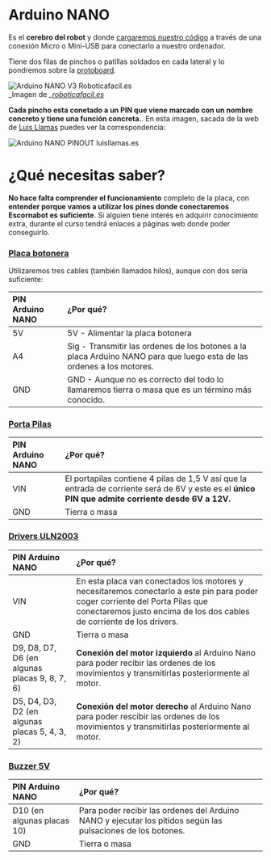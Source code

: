 # Arduino NANO

Es el **cerebro del  robot** y donde [cargaremos nuestro código](/instalacion-de-la-programacion.md) a través de una conexión Micro o Mini-USB para conectarlo a nuestro ordenador.

Tiene dos filas de pinchos o patillas soldados en cada lateral y lo pondremos sobre la [protoboard](/chapter1/protoboard-170-puntos.md).

![Arduino NANO V3 Roboticafacil.es](https://roboticafacil.es/wp-content/uploads/2017/04/Arduino-Nano-V3-2-e1492726589312.jpg)  
_Imagen de _[_roboticafacil.es_](https://roboticafacil.es/)

**Cada pincho esta conetado a un PIN que viene marcado con un nombre concreto y tiene una función concreta.**. En esta imagen, sacada de la web de [Luis Llamas](https://www.luisllamas.es) puedes ver la correspondencia:

![Arduino NANO PINOUT luisllamas.es](https://www.luisllamas.es/wp-content/uploads/2015/11/aduino-pinout-nano.png)

# ¿Qué necesitas saber?

**No hace falta comprender el funcionamiento** completo de la placa, con **entender porque vamos a utilizar los pines donde conectaremos Escornabot es suficiente**. Si alguien tiene interés en adquirir conocimiento extra, durante el curso tendrá enlaces a páginas web donde poder conseguirlo.

### [Placa botonera](/chapter1/placa-botonera.md)

Utilizaremos tres cables \(también llamados hilos\), aunque con dos sería suficiente:

| PIN Arduino NANO | ¿Por qué? |
| :--- | :--- |
| 5V | 5V - Alimentar la placa botonera |
| A4 | Sig - Transmitir las ordenes de los botones a la placa Arduino NANO para que luego esta de las ordenes a los motores. |
| GND | GND - Aunque no es correcto del todo lo llamaremos tierra o masa que es un término más conocido. |

### [Porta Pilas](/chapter1/portapilas-4-unidades-aa.md)

| PIN Arduino NANO | ¿Por qué? |
| :--- | :--- |
| VIN | El portapilas contiene 4 pilas de 1,5 V así que la entrada de corriente será de 6V y este es el **único PIN que admite corriente desde 6V a 12V.** |
| GND | Tierra o masa |

### [Drivers ULN2003](/chapter1/drivers-uln2003.md)

| PIN Arduino NANO | ¿Por qué? |
| :--- | :--- |
| VIN | En esta placa van conectados los motores y necesitaremos conectarlo a este pin para poder coger corriente del Porta Pilas que conectaremos justo encima de los dos cables de corriente de los drivers. |
| GND | Tierra o masa |
| D9, D8, D7, D6 \(en algunas placas 9, 8, 7, 6\) | **Conexión del motor izquierdo** al Arduino Nano para poder recibir las ordenes de los movimientos y transmitirlas posteriormente al motor. |
| D5, D4, D3, D2 \(en algunas placas 5, 4, 3, 2\) | **Conexión del motor derecho** al Arduino Nano para poder rescibir las ordenes de los movimientos y transmitirlas posteriormente al motor. |

### [Buzzer 5V](/chapter1/buzzer-5v.md)

| PIN Arduino NANO | ¿Por qué? |
| :--- | :--- |
| D10 \(en algunas placas 10\) | Para poder recibir las ordenes del Arduino NANO y ejecutar los pitidos según las pulsaciones de los botones. |
| GND | Tierra o masa |












